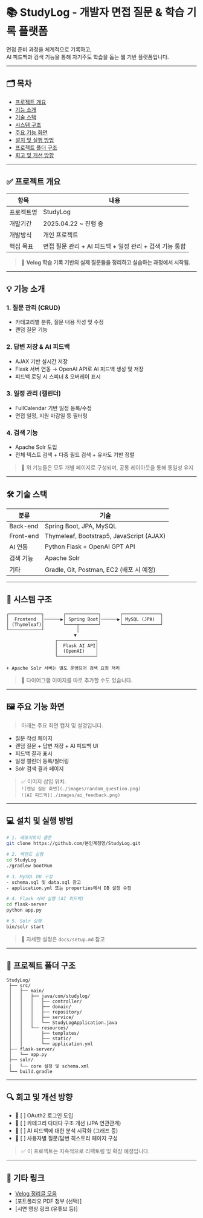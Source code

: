 # 📚 StudyLog - 개발자 면접 질문 & 학습 기록 플랫폼

면접 준비 과정을 체계적으로 기록하고,  
AI 피드백과 검색 기능을 통해 자기주도 학습을 돕는 웹 기반 플랫폼입니다.

---

## 🗂️ 목차

- [프로젝트 개요](#프로젝트-개요)
- [기능 소개](#기능-소개)
- [기술 스택](#기술-스택)
- [시스템 구조](#시스템-구조)
- [주요 기능 화면](#주요-기능-화면)
- [설치 및 실행 방법](#설치-및-실행-방법)
- [프로젝트 폴더 구조](#프로젝트-폴더-구조)
- [회고 및 개선 방향](#회고-및-개선-방향)

---

## ✅ 프로젝트 개요

| 항목 | 내용 |
|------|------|
| 프로젝트명 | StudyLog |
| 개발기간 | 2025.04.22 ~ 진행 중 |
| 개발방식 | 개인 프로젝트 |
| 핵심 목표 | 면접 질문 관리 + AI 피드백 + 일정 관리 + 검색 기능 통합 |

> 📌 **Velog 학습 기록 기반의 실제 질문들을 정리하고 실습하는 과정에서 시작됨.**

---

## 💡 기능 소개

### 1. 질문 관리 (CRUD)
- 카테고리별 분류, 질문 내용 작성 및 수정
- 랜덤 질문 기능

### 2. 답변 저장 & AI 피드백
- AJAX 기반 실시간 저장
- Flask 서버 연동 → OpenAI API로 AI 피드백 생성 및 저장
- 피드백 로딩 시 스피너 & 오버레이 표시

### 3. 일정 관리 (캘린더)
- FullCalendar 기반 일정 등록/수정
- 면접 일정, 지원 마감일 등 필터링

### 4. 검색 기능
- Apache Solr 도입
- 전체 텍스트 검색 + 다중 필드 검색 + 유사도 기반 정렬

> 📌 위 기능들은 모두 개별 페이지로 구성되며, 공통 레이아웃을 통해 통일성 유지

---

## 🛠 기술 스택

| 분류 | 기술 |
|------|------|
| Back-end | Spring Boot, JPA, MySQL |
| Front-end | Thymeleaf, Bootstrap5, JavaScript (AJAX) |
| AI 연동 | Python Flask + OpenAI GPT API |
| 검색 기능 | Apache Solr |
| 기타 | Gradle, Git, Postman, EC2 (배포 시 예정) |

---

## 🧩 시스템 구조

```plaintext
┌────────────┐       ┌────────────┐       ┌──────────────┐
│  Frontend  │──────▶│ Spring Boot│──────▶│ MySQL (JPA)  │
│ (Thymeleaf)│       └────┬───────┘       └──────────────┘
└────────────┘            │
                         ▼
                  ┌──────────────┐
                  │  Flask AI API│
                  │  (OpenAI)    │
                  └──────────────┘

+ Apache Solr 서버는 별도 운영되어 검색 요청 처리
```

> 📌 다이어그램 이미지를 따로 추가할 수도 있습니다.

---

## 🖼 주요 기능 화면

> 아래는 주요 화면 캡처 및 설명입니다.

- 질문 작성 페이지
- 랜덤 질문 + 답변 저장 + AI 피드백 UI  
- 피드백 결과 표시  
- 일정 캘린더 등록/필터링  
- Solr 검색 결과 페이지

> ✅ 이미지 삽입 위치:  
> `![랜덤 질문 화면](./images/random_question.png)`  
> `![AI 피드백](./images/ai_feedback.png)`

---

## 💻 설치 및 실행 방법

```bash
# 1. 레포지토리 클론
git clone https://github.com/본인계정명/StudyLog.git

# 2. 백엔드 실행
cd StudyLog
./gradlew bootRun

# 3. MySQL DB 구성
- schema.sql 및 data.sql 참고
- application.yml 또는 properties에서 DB 설정 수정

# 4. Flask 서버 실행 (AI 피드백)
cd flask-server
python app.py

# 5. Solr 실행
bin/solr start
```

> 🔧 자세한 설정은 `docs/setup.md` 참고

---

## 📁 프로젝트 폴더 구조

```plaintext
StudyLog/
 ├── src/
 │   ├── main/
 │   │   ├── java/com/studylog/
 │   │   │   ├── controller/
 │   │   │   ├── domain/
 │   │   │   ├── repository/
 │   │   │   ├── service/
 │   │   │   └── StudyLogApplication.java
 │   │   └── resources/
 │   │       ├── templates/
 │   │       ├── static/
 │   │       └── application.yml
 ├── flask-server/
 │   └── app.py
 ├── solr/
 │   └── core 설정 및 schema.xml
 └── build.gradle
```

---

## 🔍 회고 및 개선 방향

- 🔄 [ ] OAuth2 로그인 도입
- 🔄 [ ] 카테고리 다대다 구조 개선 (JPA 연관관계)
- 🔄 [ ] AI 피드백에 대한 분석 시각화 (그래프 등)
- 🔄 [ ] 사용자별 질문/답변 히스토리 페이지 구성

> ✅ 이 프로젝트는 지속적으로 리팩토링 및 확장 예정입니다.

---

## 🔗 기타 링크

- [Velog 정리글 모음](https://velog.io/@본인아이디/studylog)
- [포트폴리오 PDF 첨부 (선택)]
- [시연 영상 링크 (유튜브 등)]
